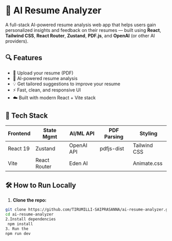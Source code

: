 # 🧠 AI Resume Analyzer

A full-stack AI-powered resume analysis web app that helps users gain personalized insights and feedback on their resumes — built using **React**, **Tailwind CSS**, **React Router**, **Zustand**, **PDF.js**, and **OpenAI** (or other AI providers).

## 🔍 Features

- 📄 Upload your resume (PDF)
- 🤖 AI-powered resume analysis
- 💡 Get tailored suggestions to improve your resume
- ⚡ Fast, clean, and responsive UI
- ☁️ Built with modern React + Vite stack

## 🚀 Tech Stack

| Frontend      | State Mgmt | AI/ML API | PDF Parsing | Styling       |
|---------------|-------------|------------|--------------|----------------|
| React 19      | Zustand      | OpenAI API | pdfjs-dist   | Tailwind CSS   |
| Vite          | React Router | Eden AI    |              | Animate.css    |



## 🛠️ How to Run Locally

1. **Clone the repo:**

```bash
git clone https://github.com/TIRUMILLI-SAIPRASANNA/ai-resume-analyzer.git
cd ai-resume-analyzer
2.Install dependencies
 npm install
3. Run the 
npm run dev
